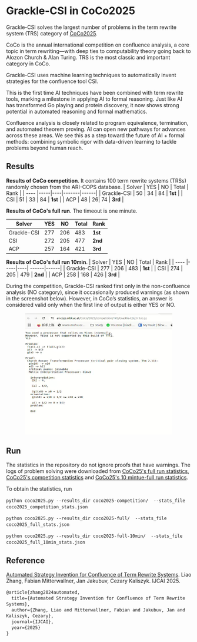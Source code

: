 # Grackle-CSI in CoCo2025

Grackle-CSI solves the largest number of problems in the term rewrite system (TRS) category of [CoCo2025](https://project-coco.uibk.ac.at/2025/).  

CoCo is the annual international competition on confluence analysis, a core topic in term rewriting—with deep ties to computability theory going back to Alozon Church & Alan Turing.
TRS is the most classic and important category in CoCo.

Grackle-CSI uses machine learning techniques to automatically invent strategies for the confluence tool CSI.

This is the first time AI techniques have been combined with term rewrite tools, marking a milestone in applying AI to formal reasoning.
Just like AI has transformed Go playing and protein discovery, it now shows strong potential in automated reasoning and formal mathematics.

Confluence analysis is closely related to program equivalence, termination, and automated theorem proving. AI can open new pathways for advances across these areas.
We see this as a step toward the future of AI + formal methods: combining symbolic rigor with data-driven learning to tackle problems beyond human reach.


## Results

**Results of CoCo competition**.
It contains 100 term rewrite systems (TRSs) randomly chosen from the ARI-COPS database.
| Solver | YES | NO | Total | Rank |
| ---- |-----|----|-------|------|
| Grackle-CSI | 50  | 34 | 84    | **1st** |
| CSI    | 51 | 33  | 84 | **1st** |
| ACP    | 48 | 26| 74   | **3rd** |

**Results of CoCo's full run**.
The timeout is one minute.

| Solver | YES | NO | Total | Rank |
| ---- |-----|----| ------|------|
| Grackle-CSI | 277  | 206 | 483     | **1st** |
| CSI    | 272 | 205  | 477 | **2nd** |
| ACP    | 257 | 164 | 421  | **3rd** |

**Results of CoCo's full run 10min**.
| Solver | YES | NO | Total | Rank |
| ---- |-----|----| ------|------|
| Grackle-CSI | 277  | 206 | 483     | **1st** |
| CSI    | 274 | 205  | 479 | **2nd** |
| ACP    | 258 | 168 | 426  | **3rd** |


During the competition, Grackle-CSI ranked first only in the non-confluence analysis (NO category), since it occasionally produced warnings (as shown in the screenshot below). However, in CoCo’s statistics, an answer is considered valid only when the first line of output is either YES or NO.

<div align = "center">
<img src = "yes.png" width = "400" height = "330">
</div>


## Run

The statistics in the repository do not ignore proofs that have warnings. The logs of problem solving were downloaded from [CoCo25's full run statistics](https://ari-cops.uibk.ac.at/CoCo/2025/full-run/TRS/), [CoCo25's competition statistics](https://ari-cops.uibk.ac.at/CoCo/2025/full-run/TRS/) and [CoCo25's 10 mintue-full run statistics](https://ari-cops.uibk.ac.at/CoCo/2025/full-run10m/TRS/).

To obtain the statistics, run

`python coco2025.py --results_dir coco2025-competition/  --stats_file  coco2025_competition_stats.json`

`python coco2025.py --results_dir coco2025-full/  --stats_file  coco2025_full_stats.json`

`python coco2025.py --results_dir coco2025-full-10min/  --stats_file  coco2025_full_10min_stats.json`

## Reference



[Automated Strategy Invention for Confluence of Term Rewrite Systems](https://arxiv.org/abs/2505.07270). Liao Zhang, Fabian Mitterwallner, Jan Jakubuv, Cezary Kaliszyk. IJCAI 2025.

```
@article{zhang2024automated,
  title={Automated Strategy Invention for Confluence of Term Rewrite Systems},
  author={Zhang, Liao and Mitterwallner, Fabian and Jakubuv, Jan and Kaliszyk, Cezary},
  journal={IJCAI},
  year={2025}
}
```
